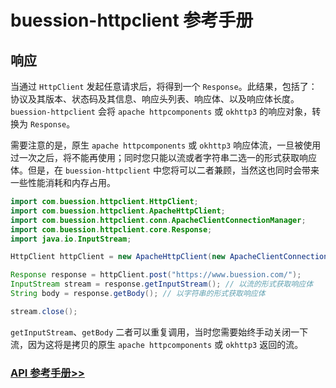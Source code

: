 # buession-httpclient 参考手册


## 响应


当通过 `HttpClient` 发起任意请求后，将得到一个 `Response`。此结果，包括了：协议及其版本、状态码及其信息、响应头列表、响应体、以及响应体长度。
`buession-httpclient` 会将 `apache httpcomponents` 或 `okhttp3` 的响应对象，转换为 `Response`。

需要注意的是，原生 `apache httpcomponents` 或 `okhttp3` 响应体流，一旦被使用过一次之后，将不能再使用；同时您只能以流或者字符串二选一的形式获取响应体。但是，在 `buession-httpclient` 中您将可以二者兼顾，当然这也同时会带来一些性能消耗和内存占用。

```java
import com.buession.httpclient.HttpClient;
import com.buession.httpclient.ApacheHttpClient;
import com.buession.httpclient.conn.ApacheClientConnectionManager;
import com.buession.httpclient.core.Response;
import java.io.InputStream;

HttpClient httpClient = new ApacheHttpClient(new ApacheClientConnectionManager());

Response response = httpClient.post("https://www.buession.com/");
InputStream stream = response.getInputStream(); // 以流的形式获取响应体
String body = response.getBody(); // 以字符串的形式获取响应体

stream.close();
```

`getInputStream`、`getBody` 二者可以重复调用，当时您需要始终手动关闭一下流，因为这将是拷贝的原生 `apache httpcomponents` 或 `okhttp3` 返回的流。


### [API 参考手册>>](/manual/2.0/docs/buession-httpclient/com/buession/httpclient/core/Response.html)